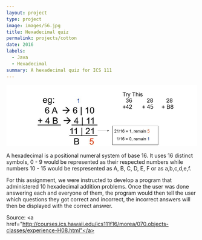 ```yaml
---
layout: project
type: project
image: images/56.jpg
title: Hexadecimal quiz 
permalink: projects/cotton
date: 2016
labels:
  - Java
  - Hexadecimal
summary: A hexadecimal quiz for ICS 111
---
```


<img class = "ui centered middle image" src="../images/HexadecimalAdd.jpg">

A hexadecimal is a positional numeral system of base 16. It uses 16 distinct symbols, 0 - 9 would be represented as their respected numbers while numbers 10 - 15 would be respresented as A, B, C, D, E, F or as a,b,c,d,e,f. 


For this assignment, we were instructed to develop a program that administered 10 hexadecimal addition problems. Once the user was done answering each and everyone of them, the program would then tell the user which questions they got correct and incorrect, the incorrect answers will then be displayed with the correct answer. 




Source: <a href="http://courses.ics.hawaii.edu/ics111f16/morea/070.objects-classes/experience-H08.html"</a>

